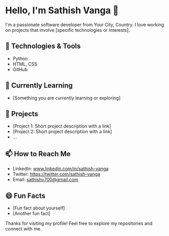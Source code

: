 # Hello, I'm Sathish Vanga 👋

I'm a passionate software developer from Your City, Country. I love working on projects that involve [specific technologies or interests].

## 🔧 Technologies & Tools

- Python
- HTML, CSS
- GitHub

## 🌱 Currently Learning

- [Something you are currently learning or exploring]

## 🚀 Projects

- [Project 1: Short project description with a link]
- [Project 2: Short project description with a link]
- ...

## 📫 How to Reach Me

- LinkedIn: www.linkedin.com/in/sathish-vanga
- Twitter: https://twitter.com/sathish-vanga
- Email: sathishv700@gmail.com

## 😄 Fun Facts

- [Fun fact about yourself]
- [Another fun fact]

Thanks for visiting my profile! Feel free to explore my repositories and connect with me.
